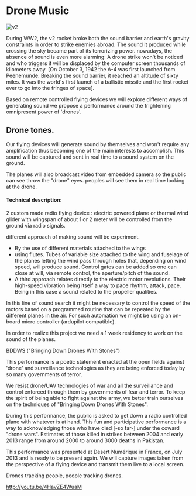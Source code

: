 # Drone Music

![v2](http://southcarolina1670.files.wordpress.com/2012/04/v2-rocket.jpg)

During WW2, the v2 rocket broke both the sound barrier and earth's gravity constraints in order to strike enemies abroad. The sound it produced while crossing the sky became part of its terrorizing power.
nowadays, the absence of sound is even more alarming: A drone strike won't be noticed and who triggers it will be displaced by the computer screen thousands of kilometers away. [On October 3, 1942 the A-4 was first launched from Peenemunde. Breaking the sound barrier, it reached an altitude of sixty miles. It was the world's first launch of a ballistic missile and the first rocket ever to go into the fringes of space].

Based on remote controlled flying devices we will explore different ways of generating sound we propose a performance around the frightening omnipresent power of 'drones'.

## Drone tones.

Our flying devices will generate sound by themselves and won't require any amplification thus becoming one of the main interests to accomplish.
This sound will be captured and sent in real time to a sound system on the ground.

The planes will also broadcast video from embedded camera so the public can see throw the "drone" eyes. peoples will see them in real time looking at the drone.


#### Technical description:
2 custom made radio flying device : electric powered plane or thermal wind glider with wingspan of about 1 or 2 meter will be controlled from the ground via radio signals.

different approach of making sound will be experiment.
- By the use of different materials attached to the wings
- using flutes. Tubes of variable size attached to the wing and fuselage of the planes letting the wind pass through holes that, depending on wind speed, will produce sound. Control gates can be added so one can close at will, via remote control, the aperture/pitch of the sound.
- A third approach relates directly to the electric motor revolutions. Their high-speed vibration being itself a way to pace rhythm, attack, pace. Being in this case a sound related to the propeller qualities.

In this line of sound search it might be necessary to control the speed of the motors based on a programmed routine that can be repeated by the different planes in the air. For such automation we might be using an on-board micro controller (ardupilot compatible).


In order to realize this project we need a 1 week residency to work on the sound of the planes.





BDDWS ("Bringing Down Drones With Stones")

This performance is a poetic statement enacted at the open fields against 'drone' and surveillance technologies as they are being enforced today by so many governments of terror.

We resist drone/UAV technologies of war and all the surveillance and control enforced through them by governments of fear and terror.
To keep the spirit of being able to fight against the army, we better train ourselves on the techniques of "Bringing Down Drones With Stones".


During this performance, the public is asked to get down a radio controlled plane with whatever is at hand. This fun and participative performance is a way to acknowledging those who have died [-so far-] under the coward "drone wars". Estimates of those killed in strikes between 2004 and early 2013 range from around 2000 to around 3000 deaths in Pakistan.

This performance was presented at Desert Numérique in France, on July 2013 and is ready to be present again.
 We will capture images taken from the perspective of a flying device and transmit them live to a local screen.

Drones tracking people, people tracking drones.

http://youtu.be/4HavZE4WuaM